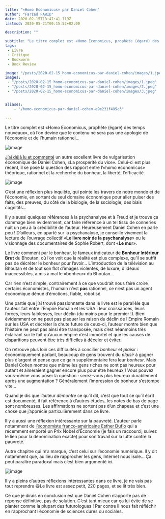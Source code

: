 ```yaml
---
title: "«Homo Economicus» par Daniel Cohen"
author: "Farzad FARID"
date: 2020-02-15T13:47:41.719Z
lastmod: 2020-05-21T00:15:52+02:00

description: ""

subtitle: "Le titre complet est «Homo Economicus, prophète (égaré) des temps nouveaux», où l’on devine que le contenu ne sera pas une apologie de…"
tags:
 - Livre
 - Critique
 - Bookworm
 - Book Review

image: "/posts/2020-02-15_homo-economicus-par-daniel-cohen/images/1.jpeg" 
images:
 - "/posts/2020-02-15_homo-economicus-par-daniel-cohen/images/1.jpeg"
 - "/posts/2020-02-15_homo-economicus-par-daniel-cohen/images/2.jpeg"
 - "/posts/2020-02-15_homo-economicus-par-daniel-cohen/images/3.jpeg"


aliases:
    - "/homo-economicus-par-daniel-cohen-e9e231f485c3"

---
```


Le titre complet est «Homo Economicus, prophète (égaré) des temps nouveaux», où l’on devine que le contenu ne sera pas une apologie de l’économie et de l’humain rationnel…




![image](/posts/2020-02-15_homo-economicus-par-daniel-cohen/images/1.jpeg#layoutTextWidth)



[J’ai déjà lu et commenté](https://medium.com/les-lectures-de-farzad/la-prosp%C3%A9rit%C3%A9-du-vice-de-daniel-cohen-5b34a616d918) un autre excellent livre de vulgarisation économique de Daniel Cohen, «La prospérité du vice». Celui-ci est plus récent, il se pose la question des rapport entre l’«homo economicus» théorique, rationnel et la recherche du bonheur, la liberté, l’efficacité.




![image](/posts/2020-02-15_homo-economicus-par-daniel-cohen/images/2.jpeg#layoutTextWidth)



C’est une réflexion plus inquiète, qui pointe les travers de notre monde et de l’économie, en sortant du seul domaine économique pour aller puiser des faits, des preuves, du côté de la biologie, de la sociologie, des biais cognitifs…

Il y a aussi quelques références à la psychanalyse et à Freud et je trouve ça dommage bien évidemment, car faire référence à un tel tissu de conneries nuit un peu à la crédibilité de l’auteur. Heureusement Daniel Cohen en parle peu ! D’ailleurs, en aparté sur la psychanalyse, je conseille vivement la lecture de l’ouvrage collectif «**Le livre noir de la psychanalyse**» ou le visionnage des documentaires de Sophie Robert, dont «**Le mur**».

Le livre comment par le bonheur, le fameux indicateur de **Bonheur Intérieur Brut** du Bhoutan, où l’on voit que la réalité est plus complexe, qu’il se suffit pas de décréter le bonheur pour l’avoir… L’introduction de la télévision au Bhoutan et de tout son flot d’images violentes, de luxure, d’idéaux inaccessibles, a mis à mal le «bonheur» du Bhoutan…

Car rien n’est simple, contrairement à ce que voudrait nous faire croire certains économistes, l’humain n’est **pas** rationnel, ce n’est pas un agent économique dénué d’émotions, fiable, robotisé.

Une partie que j’ai trouvé passionnante dans le livre est le parallèle que l’auteur fait entre l’Empire Romain et les USA : leur croissances, leurs forces, leurs faiblesses, leur déclin (du moins pour le premier !). Bien évidemment on ne peut pas plaquer les raison du déclin de l’Empire Romain sur les USA et décréter la chute future de ceux-ci, l’auteur montre bien que l’histoire ne peut pas ainsi être transposée, mais c’est néanmoins très éclairant sur le fait qu’aucun empire n’est immortel et que les causes de disparitions peuvent être très difficiles à déceler et éviter.

On retrouve plus loin ces difficultés à concilier _bonheur_ et _plaisir_ : économiquement parlant, beaucoup de gens trouvent du _plaisir_ à gagner plus d’argent et pense que ce gain supplémentaire fera leur _bonheur_. Mais Daniel Cohen montre que même les gens riches ne sont pas heureux pour autant et aimeraient gagner encore plus pour être heureux ! Vous pouvez vous-même vous poser la question : serez-vous plus heureux durablement après une augmentation ? Généralement l’impression de bonheur s’estompe vite…

Quand je dis que l’auteur _démontre_ ce qu’il dit, c’est que tout ce qu’il écrit est documenté, il fait référence à d’autres études, les notes de bas de page sont nombreuses. Les affirmations ne sortent pas d’un chapeau et c’est une chose que j’apprécie particulièrement dans ce livre.

Il y a aussi une réflexion intéressante sur la pauvreté. L’auteur parle notamment de [l’économiste franco-américaine Esther Duflo](https://fr.wikipedia.org/wiki/Esther_Duflo) qui a récemment emporté un Prix Nobel d’Économie (je fais un raccourci, suivez le lien pour la dénomination exacte) pour son travail sur la lutte contre la pauvreté.

Autre chapitre qui m’a marqué, c’est celui sur l’économie numérique. Il y dit notamment que, au lieu de rapprocher les gens, Internet nous isole… Ça peut paraître paradoxal mais c’est bien argumenté ici.




![image](/posts/2020-02-15_homo-economicus-par-daniel-cohen/images/3.jpeg#layoutTextWidth)



Il y a pleins d’autres réflexions intéressantes dans ce livre, je ne vais pas tout reprendre 😄Le livre est assez petit, 220 pages, et se lit très bien.

Ce que je dirais en conclusion est que Daniel Cohen n’apporte pas de réponse définitive, pas de solution. C’est tant mieux car ça lui évite de se planter comme la plupart des futurologues ! Par contre il nous fait réfléchir en rapprochant l’économie de sciences dures ou sociales.
